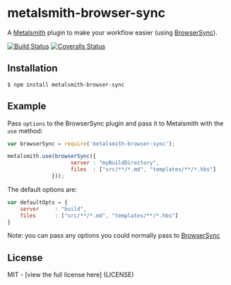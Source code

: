 # metalsmith-browser-sync
A [Metalsmith](https://github.com/segmentio/metalsmith) plugin to make your workflow easier (using [BrowserSync](https://github.com/BrowserSync/browser-sync)).

[![Build Status][travis-image]][travis-url] [![Coveralls Status][coveralls-image]][coveralls-url]

## Installation

    $ npm install metalsmith-browser-sync

## Example

  Pass `options` to the BrowserSync plugin and pass it to Metalsmith with the `use` method:

```js
var browserSync = require('metalsmith-browser-sync');

metalsmith.use(browserSync({
                    server : "myBuildDirectory",
                    files  : ["src/**/*.md", "templates/**/*.hbs"]
              }));
```

The default options are:

```js
var defaultOpts = {
    server     : "build",
    files      : ["src/**/*.md", "templates/**/*.hbs"]
}
```

Note: you can pass any options you could normally pass to [BrowserSync](https://github.com/BrowserSync/browser-sync)

## License
MIT - [view the full license here] (LICENSE)

[travis-url]: https://travis-ci.org/mdvorscak/metalsmith-browser-sync
[travis-image]: https://travis-ci.org/mdvorscak/metalsmith-browser-sync.svg?branch=master

[coveralls-url]: https://coveralls.io/r/mdvorscak/metalsmith-browser-sync
[coveralls-image]: https://coveralls.io/repos/mdvorscak/metalsmith-browser-sync/badge.svg
